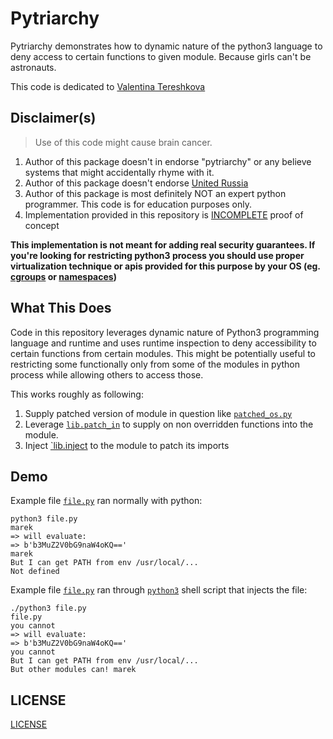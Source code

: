 # Pytriarchy

Pytriarchy demonstrates how to dynamic nature of the python3 language to deny access to certain functions to
given module. Because girls can't be astronauts.

This code is dedicated to [Valentina Tereshkova](https://en.wikipedia.org/wiki/Valentina_Tereshkova)

## Disclaimer(s)

> Use of this code might cause brain cancer.

1. Author of this package doesn't in endorse "pytriarchy" or any believe systems that might accidentally rhyme with it.
2. Author of this package doesn't endorse [United Russia](https://en.wikipedia.org/wiki/United_Russia)
3. Author of this package is most definitely NOT an expert python programmer. This code is for education purposes only.
4. Implementation provided in this repository is [INCOMPLETE](#Limitations) proof of concept

__This implementation is not meant for adding real security guarantees. If you're looking for restricting python3 process
you should use proper virtualization technique or apis provided for this purpose by your OS (eg. [cgroups](https://www.man7.org/linux/man-pages/man7/cgroups.7.html) or [namespaces](https://man7.org/linux/man-pages/man7/namespaces.7.html))__

## What This Does

Code in this repository leverages dynamic nature of Python3 programming language and runtime and uses runtime inspection
to deny accessibility to certain functions from certain modules.
This might be potentially useful to restricting some functionally only from some of the modules in python process
while allowing others to access those.

This works roughly as following:

1. Supply patched version of module in question like [`patched_os.py`](patched_os.py)
2. Leverage [`lib.patch_in`](lib/patch_in.py) to supply on non overridden functions into the module.
3. Inject [`lib.inject](lib/inject.py) to the module to patch its imports

## Demo

Example file [`file.py`](file.py) ran normally with python:

```
python3 file.py
marek
=> will evaluate:
=> b'b3MuZ2V0bG9naW4oKQ=='
marek
But I can get PATH from env /usr/local/...
Not defined
```

Example file [`file.py`](file.py) ran through [`python3`](python3) shell script that injects the file:

```
./python3 file.py
file.py
you cannot
=> will evaluate:
=> b'b3MuZ2V0bG9naW4oKQ=='
you cannot
But I can get PATH from env /usr/local/...
But other modules can! marek
```

## LICENSE

[LICENSE](LICENSE)
